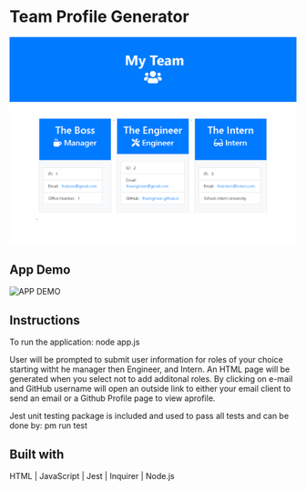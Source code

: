 # Team Profile Generator

![APP SCREENSHOT](./assets/tpg2.png)

## App Demo

![APP DEMO](./assets/TPG.gif)

## Instructions

To run the application:
   node app.js

User will be prompted to submit user information for roles of your choice starting witht he manager then Engineer, and Intern. An HTML page will be generated when you select not to add additonal roles. By clicking on e-mail and GitHub username will open an outside link to either your email client to send an email or a Github Profile page to view aprofile. 

Jest unit testing package is included and used to pass all tests and can be done by:
    pm run test

## Built with

HTML | JavaScript | Jest | Inquirer | Node.js
